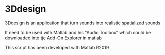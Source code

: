 # 3Ddesign
3Ddesign is an application that turn sounds into realistic spatialized sounds

It need to be used with Matlab and his "Audio Toolbox" which could be downloaded into  tje Add-On Explorer in matlab

This script has been developed with Matlab R2019
